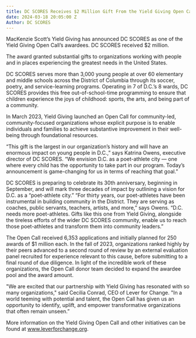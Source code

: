 ```yaml
---
title: DC SCORES Receives $2 Million Gift From the Yield Giving Open Call
date: 2024-03-18 20:05:00 Z
Author: DC SCORES
---
```


MacKenzie Scott’s Yield Giving has announced DC SCORES as one of the Yield Giving Open Call’s awardees. DC SCORES received $2 million. 

The award granted substantial gifts to organizations working with people and in places experiencing the greatest needs in the United States. 

DC SCORES serves more than 3,000 young people at over 60 elementary and middle schools across the District of Columbia through its soccer, poetry, and service-learning programs. Operating in 7 of D.C.’s 8 wards, DC SCORES provides this free out-of-school-time programming to ensure that children experience the joys of childhood: sports, the arts, and being part of a community. 

In March 2023, Yield Giving launched an Open Call for community-led, community-focused organizations whose explicit purpose is to enable individuals and families to achieve substantive improvement in their well-being through foundational resources.

“This gift is the largest in our organization’s history and will have an enormous impact on young people in D.C.,” says Katrina Owens, executive director of DC SCORES. “We envision D.C. as a poet-athlete city — one where every child has the opportunity to take part in our program. Today’s announcement is game-changing for us in terms of reaching that goal.”

DC SCORES is preparing to celebrate its 30th anniversary, beginning in September, and will mark three decades of impact by outlining a vision for D.C. as a “poet-athlete city.” “For thirty years, our poet-athletes have been instrumental in building community in the District. They are serving as coaches, public servants, teachers, artists, and more,” says Owens. “D.C. needs more poet-athletes. Gifts like this one from Yield Giving, alongside the tireless efforts of the wider DC SCORES community, enable us to reach those poet-athletes and transform them into community leaders.”

The Open Call received 6,353 applications and initially planned for 250 awards of $1 million each. In the fall of 2023, organizations ranked highly by their peers advanced to a second round of review by an external evaluation panel recruited for experience relevant to this cause, before submitting to a final round of due diligence. In light of the incredible work of these organizations, the Open Call donor team decided to expand the awardee pool and the award amount.

"We are excited that our partnership with Yield Giving has resonated with so many organizations," said Cecilia Conrad, CEO of Lever for Change. "In a world teeming with potential and talent, the Open Call has given us an opportunity to identify, uplift, and empower transformative organizations that often remain unseen.”

More information on the Yield Giving Open Call and other initiatives can be found at
www.leverforchange.org.